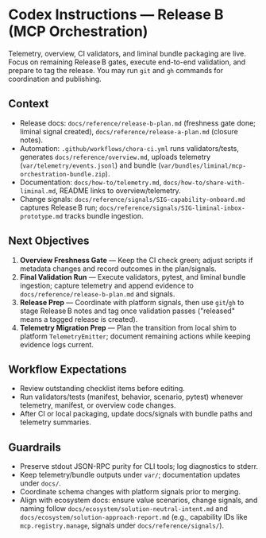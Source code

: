 # Codex Instructions — Release B (MCP Orchestration)

Telemetry, overview, CI validators, and liminal bundle packaging are live. Focus on remaining Release B gates, execute end-to-end validation, and prepare to tag the release. You may run `git` and `gh` commands for coordination and publishing.

## Context
- Release docs: `docs/reference/release-b-plan.md` (freshness gate done; liminal signal created), `docs/reference/release-a-plan.md` (closure notes).
- Automation: `.github/workflows/chora-ci.yml` runs validators/tests, generates `docs/reference/overview.md`, uploads telemetry (`var/telemetry/events.jsonl`) and bundle (`var/bundles/liminal/mcp-orchestration-bundle.zip`).
- Documentation: `docs/how-to/telemetry.md`, `docs/how-to/share-with-liminal.md`, README links to overview/telemetry.
- Change signals: `docs/reference/signals/SIG-capability-onboard.md` captures Release B run; `docs/reference/signals/SIG-liminal-inbox-prototype.md` tracks bundle ingestion.

## Next Objectives
1. **Overview Freshness Gate** — Keep the CI check green; adjust scripts if metadata changes and record outcomes in the plan/signals.
2. **Final Validation Run** — Execute validators, pytest, and liminal bundle ingestion; capture telemetry and append evidence to `docs/reference/release-b-plan.md` and signals.
3. **Release Prep** — Coordinate with platform signals, then use `git`/`gh` to stage Release B notes and tag once validation passes ("released" means a tagged release is created).
4. **Telemetry Migration Prep** — Plan the transition from local shim to platform `TelemetryEmitter`; document remaining actions while keeping evidence logs current.

## Workflow Expectations
- Review outstanding checklist items before editing.
- Run validators/tests (manifest, behavior, scenario, pytest) whenever telemetry, manifest, or overview code changes.
- After CI or local packaging, update docs/signals with bundle paths and telemetry summaries.

## Guardrails
- Preserve stdout JSON-RPC purity for CLI tools; log diagnostics to stderr.
- Keep telemetry/bundle outputs under `var/`; documentation updates under `docs/`.
- Coordinate schema changes with platform signals prior to merging.
 - Align with ecosystem docs: ensure value scenarios, change signals, and naming follow `docs/ecosystem/solution-neutral-intent.md` and `docs/ecosystem/solution-approach-report.md` (e.g., capability IDs like `mcp.registry.manage`, signals under `docs/reference/signals/`).
